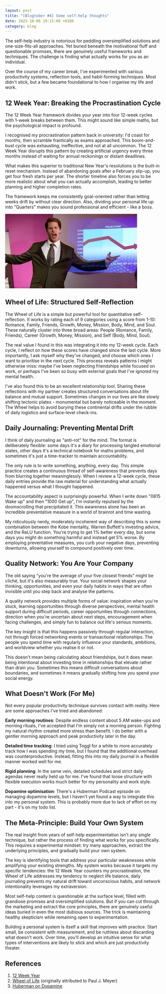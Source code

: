 ```yaml
---
layout: post
title: "[Blogtober #4] Some self-help thoughts"
date: 2025-10-06 19:15:00 +0100
category: blog
---
```

<link rel="stylesheet" href="/assets/css/style.css">

The self-help industry is notorious for peddling oversimplified solutions and one-size-fits-all approaches. Yet buried beneath the motivational fluff and questionable promises, there are genuinely useful frameworks and techniques. The challenge is finding what actually works for you as an individual.

Over the course of my career break, I've experimented with various productivity systems, reflection tools, and habit-forming techniques. Most didn't stick, but a few became foundational to how I organise my life and work.

## 12 Week Year: Breaking the Procrastination Cycle

The 12 Week Year framework divides your year into four 12-week cycles with 1-week breaks between them. This might sound like simple maths, but the psychological impact is profound.

I recognised my procrastination pattern back in university: I'd coast for months, then scramble frantically as exams approached. This boom-and-bust cycle was exhausting, ineffective, and not at all uncommon. The 12 Week Year disrupts this pattern by creating artificial urgency every three months instead of waiting for annual reckonings or distant deadlines.

What makes this superior to traditional New Year's resolutions is the built-in reset mechanism. Instead of abandoning goals after a February slip-up, you get four fresh starts per year. The shorter timeline also forces you to be more realistic about what you can actually accomplish, leading to better planning and higher completion rates.

The framework keeps me consistently goal-oriented rather than letting weeks drift by without clear direction. Also, dividing your personal life up into "Quarters" makes you sound professional and efficient - like a boss.

<img src="/assets/images/blogtober/boss.png" height="240px"/>

## Wheel of Life: Structured Self-Reflection

The Wheel of Life is a simple but powerful tool for quantitative self-reflection. It works by rating each of 9 categories using a score from 1-10: Romance, Family, Friends, Growth, Money, Mission, Body, Mind, and Soul. These naturally cluster into three broad areas: People (Romance, Family, Friends), Career (Growth, Money, Mission), and Self (Body, Mind, Soul).

The real value I found in this was integrating it into my 12-week cycle. Each cycle, I reflect on how these scores have changed since the last cycle. More importantly, I ask myself why they've changed, and choose which ones I want to prioritise in the next cycle. This process reveals patterns I might otherwise miss: maybe I've been neglecting friendships while focused on work, or perhaps I've been so busy with external goals that I've ignored my mental health.

I've also found this to be an excellent relationship tool. Sharing these reflections with my partner creates structured conversations about life balance and mutual support. Sometimes changes in our lives are like slowly shifting tectonic plates - monumental but barely noticeable in the moment. The Wheel helps to avoid burying these continental drifts under the rubble of daily logistics and surface-level check-ins.

## Daily Journaling: Preventing Mental Drift

I think of daily journaling as "anti-rot" for the mind. The format is deliberately flexible: some days it's a diary for processing tangled emotional states, other days it's a technical notebook for maths problems, and sometimes it's just a time-tracker to maintain accountability.

The only rule is to write something, anything, every day. This simple practice creates a continuous thread of self-awareness that prevents days from blurring together meaninglessly. When I review a 12-week cycle, these daily entries provide the raw material for understanding what actually happened versus what I thought happened.

The accountability aspect is surprisingly powerful. When I write down "0815 Wake up" and then "1000 Get up", I'm instantly repulsed by the doomscrolling that precipitated it. This awareness alone has been an incredible preventative measure in a world of brainrot and time wasting.

My ridiculously nerdy, moderately incoherent way of describing this is some combination between the Kobe mentality, Warren Buffett's investing advice, and the ReLU function. You're trying to get 1% better every day, but some days you might do something harmful and instead get 5% worse. By employing preventative measures, you curb your negative days, preventing downturns, allowing yourself to compound positively over time.

## Quality Network: You Are Your Company

The old saying "you're the average of your five closest friends" might be cliché, but it's also measurably true. Your social network shapes your thinking, opportunities, and even your daily habits in ways that are often invisible until you step back and analyse the patterns.

A quality network provides multiple forms of value: inspiration when you're stuck, learning opportunities through diverse perspectives, mental health support during difficult periods, career opportunities through connections, direction when you're uncertain about next steps, encouragement when facing challenges, and simply fun to balance out life's serious moments.

The key insight is that this happens passively through regular interaction, not through forced networking events or transactional relationships. The people you spend time with regularly influence your standards, ambitions, and worldview whether you realise it or not.

This doesn't mean being calculating about friendships, but it does mean being intentional about investing time in relationships that elevate rather than drain you. Sometimes this means difficult conversations about boundaries, and sometimes it means gradually shifting how you spend your social energy.

## What Doesn't Work (For Me)

Not every popular productivity technique survives contact with reality. Here are some approaches I've tried and abandoned:

**Early morning routines**: Despite endless content about 5 AM wake-ups and morning rituals, I've accepted that I'm simply not a morning person. Fighting my natural rhythm created more stress than benefit. I do better with a gentler morning approach and peak productivity later in the day.

**Detailed time tracking**: I tried using Toggl for a while to more accurately track how I was spending my time, but I found that the additional overhead was counterproductive. Instead, fitting this into my daily journal in a flexible manner worked well for me.

**Rigid planning**: In the same vein, detailed schedules and strict daily agendas never really held up for me. I've found that loose structure with flexible execution works much better for my personality and work style.

**Dopamine optimisation**: There's a Huberman Podcast episode on managing dopamine levels, but I haven't yet found a way to integrate this into my personal system. This is probably more due to lack of effort on my part - it's on my todo list.

## The Meta-Principle: Build Your Own System

The real insight from years of self-help experimentation isn't any single technique, but rather the process of finding what works for you specifically. This requires a experimental mindset: try many approaches, extract the underlying principles, and gradually build your own system.

The key is identifying tools that address your particular weaknesses while amplifying your existing strengths. My system works because it targets my specific tendencies: the 12 Week Year counters my procrastination, the Wheel of Life addresses my tendency to neglect life balance, daily journaling prevents my natural drift toward unconscious habits, and network intentionality leverages my extraversion.

Most self-help content is questionable at the surface level, filled with grandiose promises and oversimplified solutions. But if you can cut through the marketing and extract the core principles, there are genuinely useful ideas buried in even the most dubious sources. The trick is maintaining healthy skepticism while remaining open to experimentation.

Building a personal system is itself a skill that improves with practice. Start small, be consistent with measurement, and be ruthless about discarding what doesn't work. Over time, you'll develop an intuitive sense for what types of interventions are likely to stick and which are just productivity theater.

## References
1. [12 Week Year](https://12weekyear.com/)
2. [Wheel of Life](https://youtube.com/shorts/QOvIzsn7fD8?si=EU3jJqgL9SlS8C_U) (originally attributed to Paul J. Meyer)
3. [Huberman on Dopamine](https://youtu.be/QmOF0crdyRU?si=wUXC86wW3OmpKIc3)
